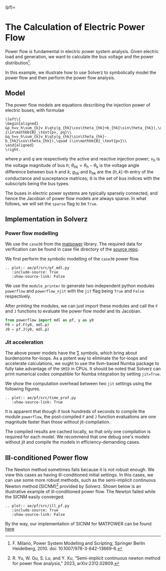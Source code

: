 (pf)=

# The Calculation of Electric Power Flow

Power flow is fundamental in electric power system analysis. Given electric load and generation, we want to calculate 
the bus voltage and the power distribution[^book1].

In this example, we illustrate how to use Solverz to symbolically model the power flow and then perform the power flow
analysis.

## Model

The power flow models are equations describing the injection power of electric buses, with formulae

```{math}
\left\{
\begin{aligned}
&p_h=v_h\sum_{k}v_k\qty(g_{hk}\cos\theta_{hk}+b_{hk}\sin\theta_{hk}),\quad i\in\mathbb{B}_\text{pv, pq}\\
&q_h=v_h\sum_{k}v_k\qty(g_{hk}\sin\theta_{hk}-b_{hk}\cos\theta_{hk}),\quad i\in\mathbb{B}_\text{pv}\\
\end{aligned}
\right.
```

where $p$ and $q$ are respectively the active and reactive injection power; $v_h$ is the voltage magnitude of bus $h$; $\theta_{hk}=\theta_h-\theta_k$ is the voltage angle difference between bus $h$ and $k$; $g_{hk}$ and $b_{hk}$ are the $(h, k)$-th entry of the conductance and susceptance matrices; $\mathbb{B}$ is the set of bus indices with the subscripts being the bus types.

The buses in electric power systems are typically sparsely connected, and hence the Jacobian of power flow models are always sparse. In what follows, we will set the `sparse` flag to be `True`.

## Implementation in Solverz

### Power flow modelling

We use the `case30` from the [matpower](https://matpower.org/) library. The required data for verification can be found in case file directory of the [source repo](https://github.com/rzyu45/Solverz-Cookbook).

We first perform the symbolic modelling of the `case30` power flow. 

```{eval-rst}
.. plot:: ae/pf/src/pf_mdl.py
   :include-source: True
   :show-source-link: False
```

We use the `module_printer` to generate two independent python modules `powerflow` and `powerflow_njit` with the `jit` flag being `True` and `False` respectively. 

After *printing* the modules, we can just import these modules and call the `F` and `J` functions to evaluate the power flow model and its Jacobian.

```python
from powerflow import mdl as pf, y as y0
F0 = pf.F(y0, mdl.p)
J0 = pf.J(y0, mdl.p)
```

### Jit acceleration

The above power models have the $\sum$ symbols, which bring about burdensome for-loops. As a potent way to eliminate the for-loops and accelerate calculations, we ought to use the llvm-based Numba package to fully take advantage of the `SMID` in CPUs. It should be noted that Solverz can print numerical codes compatible for Numba integration by setting `jit=True`. 

We show the computation overhead between two `jit` settings using the following figures.

```{eval-rst}
.. plot:: ae/pf/src/time_prof.py
   :show-source-link: True
```

It is apparent that though it took hundreds of seconds to compile the module `powerflow`, the post-compiled `F` and `J` function evaluations are one magnitude faster than those without jit-compilation. 

The compiled results are cached locally, so that only one compilation is required for each model. We recommend that one debug one's models without jit and compile the models in efficiency-demanding cases.

## Ill-conditioned Power flow

The Newton method sometimes fails because it is not robust enough. We view this cases as having ill-conditioned initial settings. In this cases, we can use some more robust methods, such as the semi-implicit continuous Newton method (SICNM)[^sicnm] provided by Solverz. Shown below is an illustrative example of ill-conditioned power flow. The Newton failed while the SICNM easily converged. 


```{eval-rst}
.. plot:: ae/pf/src/ill_pf.py
   :include-source: True
   :show-source-link: False
```

By the way, our implementation of SICNM for MATPOWER can be found [here](https://github.com/rzyu45/MATPOWER-SICNM/blob/main/src/sicnm.m)

[^book1]: F. Milano, Power System Modelling and Scripting, Springer Berlin Heidelberg, 2010. doi: 10.1007/978-3-642-13669-6.
[^sicnm]: R. Yu, W. Gu, S. Lu, and Y. Xu, “Semi-implicit continuous newton method for power flow analysis,” 2023, arXiv:2312.02809.
